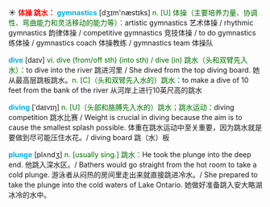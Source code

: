 ☀ <font color="red">**体操 跳水：**</font>
<font color="sky blue">**gymnastics**</font> [dʒɪm'næstɪks] 
<font color="rgb(227, 108, 9)">n. [U] 体操（主要培养力量、协调性、弯曲能力和灵活移动的能力等）：</font>artistic gymnastics 艺术体操 / rhythmic gymnastics 韵律体操 / competitive gymnastics 竞技体操 / to do gymnastics 练体操 / gymnastics coach 体操教练 / gymnastics team 体操队 

<font color="sky blue">**dive**</font> [daɪv] 
<font color="rgb(227, 108, 9)">vi. dive (from/off sth) (into sth) / dive (in) 跳水（头和双臂先入水）：</font>to dive into the river 跳进河里 / She dived from the top diving board. 她从最高层跳板跳水。<font color="rgb(227, 108, 9)">n. [C]（头和双臂先入水的）跳水：</font>to make a dive of 10 feet from the bank of the river 从河岸上进行10英尺高的跳水
                      
<font color="sky blue">**diving**</font> [ˈdaɪvɪŋ]
<font color="rgb(227, 108, 9)">n. [U]（头部和胳膊先入水的）跳水；跳水运动：</font>diving competition 跳水比赛 / Weight is crucial in diving because the aim is to cause the smallest splash possible. 体重在跳水运动中至关重要，因为跳水就是要做到尽可能压住水花。/ diving board 跳（水）板

<font color="sky blue">**plunge**</font> [plʌndʒ]
<font color="rgb(227, 108, 9)">n. [usually sing.] 跳水：</font>He took the plunge into the deep end. 他跳入深水区。/ Bathers would go straight from the hot room to take a cold plunge. 游泳者从闷热的房间里走出来就直接跳进冷水。/ She prepared to take the plunge into the cold waters of Lake Ontario. 她做好准备跳入安大略湖冰冷的水中。